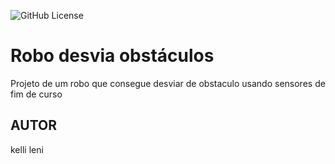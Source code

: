 ![GitHub License](https://img.shields.io/github/license/kellileni/robo-desvia)

# Robo desvia obstáculos
Projeto de um robo que consegue desviar de obstaculo usando sensores de fim de curso
##  AUTOR
kelli leni
